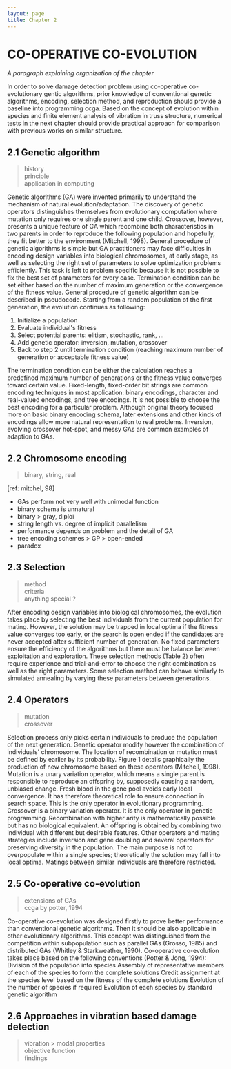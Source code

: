 ```yaml
---
layout: page
title: Chapter 2
---
```


# CO-OPERATIVE CO-EVOLUTION #

*A paragraph explaining organization of the chapter*

In order to solve damage detection problem using co-operative co-evolutionary gentic algorithms, prior knowledge of conventional genetic algorithms, encoding, selection method, and reproduction should provide a baseline into programming ccga. Based on the concept of evolution within species and finite element analysis of vibration in truss structure, numerical tests in the next chapter should provide practical approach for comparison with previous works on similar structure.

## 2.1 Genetic algorithm ##

> history  
> principle  
> application in computing  

Genetic algorithms (GA) were invented primarily to understand the mechanism of natural evolution/adaptation. The discovery of genetic operators distinguishes themselves from evolutionary computation where mutation only requires one single parent and one child. Crossover, however, presents a unique feature of GA which recombine both characteristics in two parents in order to reproduce the following population and hopefully, they fit better to the environment (Mitchell, 1998). General procedure of genetic algorithms is simple but GA practitioners may face difficulties in encoding design variables into biological chromosomes, at early stage, as well as selecting the right set of parameters to solve optimization problems efficiently. This task is left to problem specific because it is not possible to fix the best set of parameters for every case. Termination condition can be set either based on the number of maximum generation or the convergence of the fitness value. General procedure of genetic algorithm can be described in pseudocode. Starting from a random population of the first generation, the evolution continues as following: 

1. Initialize a population 
2. Evaluate individual's fitness 
3. Select potential parents: elitism, stochastic, rank, ... 
4. Add genetic operator: inversion, mutation, crossover 
5. Back to step 2 until termination condition (reaching maximum number of generation or acceptable fitness value) 

The termination condition can be either the calculation reaches a predefined maximum number of generations or the fitness value converges toward certain value. Fixed-length, fixed-order bit strings are common encoding techniques in most application: binary encodings, character and real-valued encodings, and tree encodings. It is not possible to choose the best encoding for a particular problem. Although original theory focused more on basic binary encoding schema, later extensions and other kinds of encodings allow more natural representation to real problems. Inversion, evolving crossover hot-spot, and messy GAs are common examples of adaption to GAs. 

## 2.2 Chromosome encoding ##

> binary, string, real

[ref: mitchel, 98]
- GAs perform not very well with unimodal function
- binary schema is unnatural
- binary > gray, diploi
- string length vs. degree of implicit parallelism
- performance depends on problem and the detail of GA
- tree encoding schemes > GP > open-ended
- paradox












## 2.3 Selection ##

> method  
> criteria  
> anything special ?

After encoding design variables into biological chromosomes, the evolution takes place by selecting the best individuals from the current population for mating. However, the solution may be trapped in local optima if the fitness value converges too early, or the search is open ended if the candidates are never accepted after sufficient number of generation. No fixed parameters ensure the efficiency of the algorithms but there must be balance between exploitation and exploration. These selection methods (Table 2) often require experience and trial-and-error to choose the right combination as well as the right parameters. Some selection method can behave similarly to simulated annealing by varying these parameters between generations.


## 2.4 Operators ##

> mutation  
> crossover  

Selection process only picks certain individuals to produce the population of the next generation. Genetic operator modify however the combination of individuals' chromosome. The location of recombination or mutation must be defined by earlier by its probability. Figure 1 details graphically the production of new chromosome based on these operators (Mitchell, 1998). Mutation is a unary variation operator, which means a single parent is responsible to reproduce an offspring by, supposedly causing a random, unbiased change. Fresh blood in the gene pool avoids early local convergence. It has therefore theoretical role to ensure connection in search space. This is the only operator in evolutionary programming. Crossover is a binary variation operator. It is the only operator in genetic programming. Recombination with higher arity is mathematically possible but has no biological equivalent. An offspring is obtained by combining two individual with different but desirable features. Other operators and mating strategies include inversion and gene doubling and several operators for preserving diversity in the population. The main purpose is not to overpopulate within a single species; theoretically the solution may fall into local optima. Matings between similar individuals are therefore restricted.


## 2.5 Co-operative co-evolution ##

> extensions of GAs  
> ccga by potter, 1994  

Co-operative co-evolution was designed firstly to prove better performance than conventional genetic algorithms. Then it should be also applicable in other evolutionary algorithms. This concept was distinguished from the competition within subpopulation such as parallel GAs (Grosso, 1985) and distributed GAs (Whitley & Starkweather, 1990). Co-operative co-evolution takes place based on the following conventions (Potter & Jong, 1994): Division of the population into species Assembly of representative members of each of the species to form the complete solutions Credit assignment at the species level based on the fitness of the complete solutions Evolution of the number of species if required Evolution of each species by standard genetic algorithm

## 2.6 Approaches in vibration based damage detection ##

> vibration > modal properties  
> objective function  
> findings  

